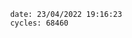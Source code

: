 

                date: 23/04/2022 19:16:23
                cycles: 68460

                         